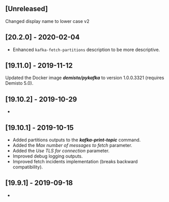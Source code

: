 ## [Unreleased]
Changed display name to lower case v2

## [20.2.0] - 2020-02-04
- Enhanced `kafka-fetch-partitions` description to be more descriptive. 

## [19.11.0] - 2019-11-12
Updated the Docker image ***demisto/pykafka*** to version 1.0.0.3321 (requires Demisto 5.0).

## [19.10.2] - 2019-10-29
-

## [19.10.1] - 2019-10-15
  - Added partitions outputs to the ***kafka-print-topic*** command.
  - Added the *Max number of messages to fetch* parameter.
  - Added the *Use TLS for connection* parameter.
  - Improved debug logging outputs.
  - Improved fetch incidents implementation (breaks backward compatibility).
  


## [19.9.1] - 2019-09-18
-

